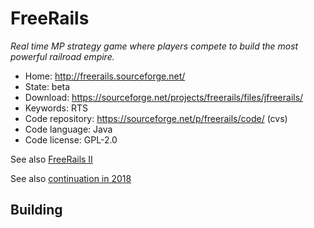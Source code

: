 # FreeRails

_Real time MP strategy game where players compete to build the most powerful railroad empire._

- Home: http://freerails.sourceforge.net/
- State: beta
- Download: https://sourceforge.net/projects/freerails/files/jfreerails/
- Keywords: RTS
- Code repository: https://sourceforge.net/p/freerails/code/ (cvs)
- Code language: Java
- Code license: GPL-2.0

See also [FreeRails II](http://freerails2.sourceforge.net/)

See also [continuation  in 2018](https://github.com/Trilarion/freerails)

## Building

